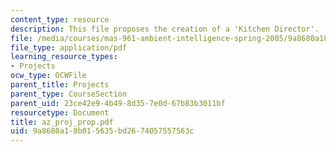 ```yaml
---
content_type: resource
description: This file proposes the creation of a 'Kitchen Director'.
file: /media/courses/mas-961-ambient-intelligence-spring-2005/9a8680a18b015635bd2674057557563c_az_proj_prop.pdf
file_type: application/pdf
learning_resource_types:
- Projects
ocw_type: OCWFile
parent_title: Projects
parent_type: CourseSection
parent_uid: 23ce42e9-4b49-8d35-7e0d-67b83b3011bf
resourcetype: Document
title: az_proj_prop.pdf
uid: 9a8680a1-8b01-5635-bd26-74057557563c
---
```

